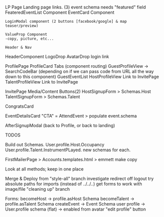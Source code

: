 LP Page
	Landing page links. (3)
	event schema needs "featured" field
	FeateredEventList Component
	EventCard Component

	LoginModal component (2 buttons [facebook/google] & map teaser/preview)

	ValueProp Component
	-copy, picture, etc...

	Header & Nav


HeaderComponent
	LogoDrop
	AvatarDrop
	login link

ProfilePage
	ProfileCard
	Tabs (component routing)
		GuestProfileView -> 
			SearchCodeBar (depending on if we can pass code from URL all the way down to this component)
			GuestEventList
		HostProfileView
			Link to InvitePage
		TalentProfileView
			Link to InvitePage

InvitePage
	Media/Content
	Buttons(2) 
		HostSignupForm > Schemas.Host
		TalentSignupForm > Schemas.Talent

CongratsCard

EventDetailsCard
	"CTA" = AttendEvent > populate event.schema

AfterSignupModal (back to Profile, or back to landing)








TODOS

Build out Schemas. 
User.profile.Host.Occupancy
User.profile.Talent.InstrumentPLayed.
new schemas for each.


FirstMailerPage > Accounts.templates.html > emmett make copy

Look at all methods; keep in one place






Merge & Deploy from "style-all" branch
investigate
redirect off logout 
try absolute paths for imports (instead of ../../..)
get forms to work with image/file 
"cleaning up" branch

Forms: 
becomeHost -> profile.asHost Schema
becomeTalent -> profile.asTalent Schema
createEvent -> Event Schema
user profile -> User.profile schema (flat) -> enabled from avatar "edit profile" button